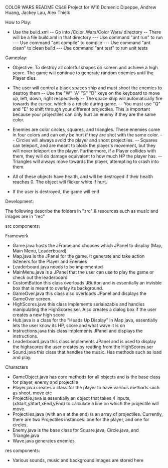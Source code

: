 COLOR WARS README
CS48 Project for W16
Domenic Dipeppe, Andrew Huang, Jackey Lau, Alex Thielk

How to Play:

- Use the build.xml
-- Go into /Color_Wars/Color Wars/ directory
-- There will be a file build.xml in that directory
--- Use command "ant run" to run
--- Use command "ant compile" to compile
--- Use command "ant clean" to clean build
--- Use command "ant test" to run unit tests

Gameplay:

- Objective: To destroy all colorful shapes on screen and achieve a high score. The game will continue to generate random enemies until the Player dies.

- The user will control a black spaces ship and must shoot the enemies to destroy them
-- Use the "W" "A" "S" "D" keys on the keyboard to move up, left, down, right respectively
-- The space ship will automatically fire towards the cursor, which is a reticle during game.
-- You must use "Q" and "E" to shift through your different projectiles. This is important because your projectiles can only hurt an enemy if they are the same color.


- Enemies are color circles, squares, and triangles. These enemies come in four colors and can only be hurt if they are shot with the same color.
-- Circles will always avoid the player and shoot projectiles.
-- Squares can teleport, and are meant to block the player's movement, but they will never teleport on the player. Furthermore, if a Player collides with them, they will do damage equivalent to how much HP the player has.
-- Triangles will always move towards the player, attempting to crash into them.

- All of these objects have health, and will be destroyed if their health reaches 0. The object will flicker white if hurt.
- If the user is destroyed, the game will end

Development:

The following describe the folders in "src" & resources such as music and images are in "rec"

src components:

Framework

- Game.java hosts the JFrame and chooses which JPanel to display (Map, Main Menu, Leaderboard)
- Map.java is the JPanel for the game. It generate and take action listeners for the Player and Enemies
- Leaderboard.java needs to be implemented
- MainMenu.java is a JPanel that the user can use to play the game or check out the leaderboard
- CustomButton this class overloads JButton and is essentially an invisble box that is meant to overlay its background.
- GameOver.java this class also overloads JPanel and displays the GameOver screen.
- HighScores.java this class implements serialazable and handles manipulating the HighScores.ser. Also creates a dialog box if the user creates a new high score
- Hub.java is a class for the "Heads Up Display" in Map.java, essentially lets the user know its HP, score and what wave it is on
- Instructions.java this class implements JPanel and displays the instructions.
- Leaderboard.java this class implements JPanel and is used to display the highscores the user creates by reading from the HighScores.ser
- Sound.java this class that handles the music. Has methods such as load and play.

Characters

- GameObject.java has core methods for all objects and is the base class for player, enemy and projectile
- Player.java creates a class for the player to have various methods such as shoot, move etc
- Projectile.java is essentially an object that takes 4 inputs, (xStart,yStart,xEnd,yEnd) to calculate a line on which the projectile will move.
- Projectiles.java (with an s at the end) is an array of projectiles. Currently, there are two Projectiles instances: one for the player, and one for circles.
- Enemy.java is the base class for Square.java, Circle.java, and Triangle.java
- Wave.java generates enemies

res components:
- Various sounds, music and background images are stored here